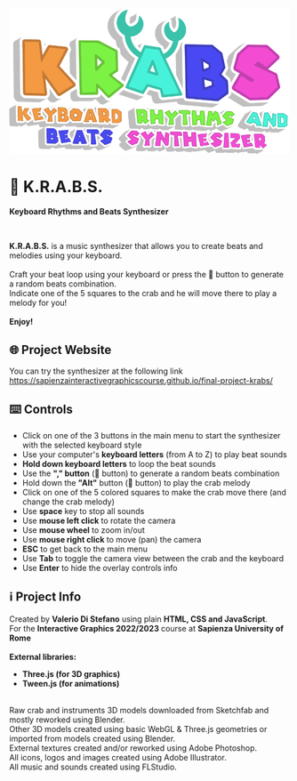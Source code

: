 
<p align="center">
<img src=/images/logo.png alt="KRABS" width="600px" >
</p>

<!-- Add a title -->
# :crab: K.R.A.B.S.
<p font-size="1.5em">
<b>Keyboard Rhythms and Beats Synthesizer</b>
</p>
<br>

<!-- Add a description -->
<b>K.R.A.B.S.</b> is a music synthesizer that allows you to create beats and melodies using your keyboard.
<br>
<br>
Craft your beat loop using your keyboard or press the :musical_note: button to generate a random beats combination.
<br>
Indicate one of the 5 squares to the crab and he will move there to play a melody for you!
<br>
<br>
<b>Enjoy!</b>
<br>

## :globe_with_meridians: Project Website

You can try the synthesizer at the following link
<br>
https://sapienzainteractivegraphicscourse.github.io/final-project-krabs/
<br>

## :keyboard: Controls

<!-- Add controls -->
- Click on one of the 3 buttons in the main menu to start the synthesizer with the selected keyboard style
- Use your computer's <b>keyboard letters</b> (from A to Z) to play beat sounds
- <b>Hold down keyboard letters</b> to loop the beat sounds
- Use the <b>"," button</b> (:musical_note: button) to generate a random beats combination
- Hold down the <b>"Alt"</b> button (:crab: button) to play the crab melody
- Click on one of the 5 colored squares to make the crab move there (and change the crab melody)
- Use <b>space</b> key to stop all sounds
- Use <b>mouse left click</b> to rotate the camera
- Use <b>mouse wheel</b> to zoom in/out
- Use <b>mouse right click</b> to move (pan) the camera
- <b>ESC</b> to get back to the main menu
- Use <b>Tab</b> to toggle the camera view between the crab and the keyboard
- Use <b>Enter</b> to hide the overlay controls info

## :information_source: Project Info

<!-- Add a description -->
Created by <b>Valerio Di Stefano</b> using plain <b>HTML, CSS and JavaScript</b>.
<br>
For the <b>Interactive Graphics 2022/2023</b> course at <b>Sapienza University of Rome</b>
<br>
<br>
<b>External libraries:</b>
<br>
- <b>Three.js (for 3D graphics)</b>
- <b>Tween.js (for animations)</b>
<br>
Raw crab and instruments 3D models downloaded from Sketchfab and mostly reworked using Blender.
<br>
Other 3D models created using basic WebGL & Three.js geometries or imported from models created using Blender.
<br>
External textures created and/or reworked using Adobe Photoshop.
<br>
All icons, logos and images created using Adobe Illustrator.
<br>
All music and sounds created using FLStudio.
<br>
<br>



